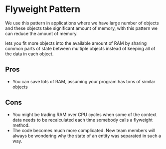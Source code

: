 # Flyweight Pattern
We use this pattern in applications where we have large number of objects and these objects take significant amount of memory, with this pattern we can reduce the amount of memory.

lets you fit more objects into the available amount of RAM by sharing common parts of state between multiple objects instead of keeping all of the data in each object.

## Pros
- You can save lots of RAM, assuming your program has tons of similar objects

## Cons
- You might be trading RAM over CPU cycles when some of the context data needs to be recalculated each time somebody calls a flyweight method.
- The code becomes much more complicated. New team members will always be wondering why the state of an entity was separated in such a way.

